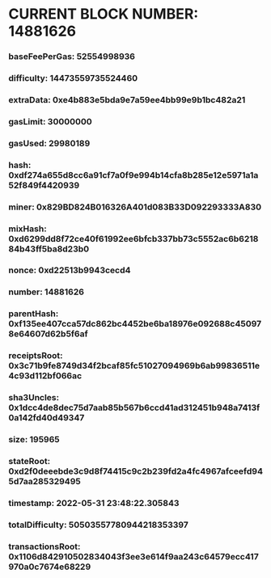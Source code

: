 # CURRENT BLOCK NUMBER: 14881626

### baseFeePerGas: 52554998936
### difficulty: 14473559735524460
### extraData: 0xe4b883e5bda9e7a59ee4bb99e9b1bc482a21
### gasLimit: 30000000
### gasUsed: 29980189
### hash: 0xdf274a655d8cc6a91cf7a0f9e994b14cfa8b285e12e5971a1a52f849f4420939
### miner: 0x829BD824B016326A401d083B33D092293333A830
### mixHash: 0xd6299dd8f72ce40f61992ee6bfcb337bb73c5552ac6b621884b43ff5ba8d23b0
### nonce: 0xd22513b9943cecd4
### number: 14881626
### parentHash: 0xf135ee407cca57dc862bc4452be6ba18976e092688c450978e64607d62b5f6af
### receiptsRoot: 0x3c71b9fe8749d34f2bcaf85fc51027094969b6ab99836511e4c93d112bf066ac
### sha3Uncles: 0x1dcc4de8dec75d7aab85b567b6ccd41ad312451b948a7413f0a142fd40d49347
### size: 195965
### stateRoot: 0xd2f0deeebde3c9d8f74415c9c2b239fd2a4fc4967afceefd945d7aa285329495
### timestamp: 2022-05-31 23:48:22.305843
### totalDifficulty: 50503557780944218353397
### transactionsRoot: 0x1106d842910502834043f3ee3e614f9aa243c64579ecc417970a0c7674e68229
